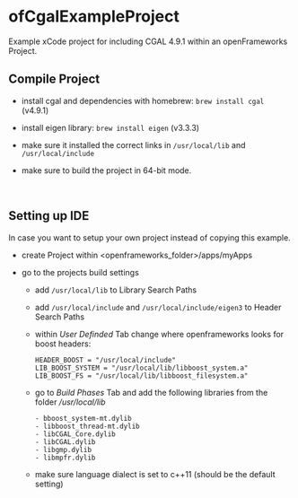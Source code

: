 # ofCgalExampleProject

Example xCode project for including CGAL 4.9.1 within an openFrameworks Project.



## Compile Project

* install cgal and dependencies with homebrew: `brew install cgal` (v4.9.1)

* install eigen library: `brew install eigen` (v3.3.3)

* make sure it installed the correct links in `/usr/local/lib` and `/usr/local/include`

* make sure to build the project in 64-bit mode.

  ​

## Setting up IDE

In case you want to setup your own project instead of copying this example.

* create Project within <openframeworks_folder>/apps/myApps

* go to the projects build settings
  * add `/usr/local/lib` to Library Search Paths 

  * add `/usr/local/include` and `/usr/local/include/eigen3` to Header Search Paths

  * within *User Definded* Tab change where openframeworks looks for boost headers:
    ```
    HEADER_BOOST = "/usr/local/include"
    LIB_BOOST_SYSTEM = "/usr/local/lib/libboost_system.a"
    LIB_BOOST_FS = "/usr/local/lib/libboost_filesystem.a"
    ```

  * go to *Build Phases* Tab and add the following libraries from the folder */usr/local/lib*
      ```
      - bboost_system-mt.dylib
      - libboost_thread-mt.dylib
      - libCGAL_Core.dylib
      - libCGAL.dylib
      - libgmp.dylib
      - libmpfr.dylib
      ```

  * make sure language dialect is set to c++11 (should be the default setting)
